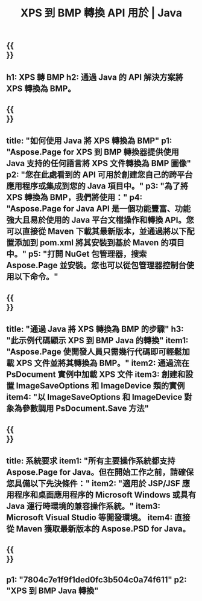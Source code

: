 ﻿---
translation: true
template: /_templates/_conversion-child-java.md
title: XPS 到 BMP 轉換 API 用於 | Java
url: /java/conversion/xps-to-bmp/
description: XPS 格式到 BMP 文件的示例 Java 轉換代碼。使用此示例代碼在任何基於 Web 或桌面 Java 的應用程序中將 XPS 轉換為 BMP。
informat: XPS
outformat: BMP
otherformats: EPS PS
---

{{<section banner>}}
---
h1: XPS 轉 BMP
h2: 通過 Java 的 API 解決方案將 XPS 轉換為 BMP。
---

{{<section overview>}}
---
title: "如何使用 Java 將 XPS 轉換為 BMP"
p1: "Aspose.Page for XPS 到 BMP 轉換器提供使用 Java 支持的任何語言將 XPS 文件轉換為 BMP 圖像"
p2: "您在此處看到的 API 可用於創建您自己的跨平台應用程序或集成到您的 Java 項目中。"
p3: "為了將 XPS 轉換為 BMP，我們將使用："
p4: "Aspose.Page for Java API 是一個功能豐富、功能強大且易於使用的 Java 平台文檔操作和轉換 API。您可以直接從 Maven 下載其最新版本，並通過將以下配置添加到 pom.xml 將其安裝到基於 Maven 的項目中。"
p5: "打開 NuGet 包管理器，搜索 Aspose.Page 並安裝。您也可以從包管理器控制台使用以下命令。"
---

{{<section feature1>}}
---
title: "通過 Java 將 XPS 轉換為 BMP 的步驟"
h3: "此示例代碼顯示 XPS 到 BMP Java 的轉換"
item1: "Aspose.Page 使開發人員只需幾行代碼即可輕鬆加載 XPS 文件並將其轉換為 BMP。"
item2: 通過流在 PsDocument 實例中加載 XPS 文件
item3: 創建和設置 ImageSaveOptions 和 ImageDevice 類的實例
item4: "以 ImageSaveOptions 和 ImageDevice 對象為參數調用 PsDocument.Save 方法"
---

{{<section feature2>}}
---
title: 系統要求
item1: "所有主要操作系統都支持 Aspose.Page for Java。但在開始工作之前，請確保您具備以下先決條件："
item2: "適用於 JSP/JSF 應用程序和桌面應用程序的 Microsoft Windows 或具有 Java 運行時環境的兼容操作系統。"
item3: Microsoft Visual Studio 等開發環境。
item4: 直接從 Maven 獲取最新版本的 Aspose.PSD for Java。
---

{{<section gist>}}
---
p1: "7804c7e1f9f1ded0fc3b504c0a74f611"
p2: "XPS 到 BMP Java 轉換"
---
